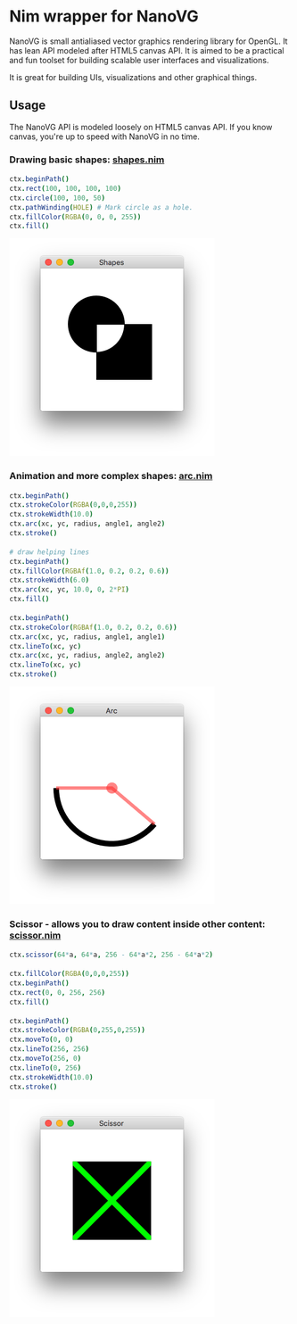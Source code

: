 # Nim wrapper for NanoVG

NanoVG is small antialiased vector graphics rendering library for OpenGL. It has lean API modeled after HTML5 canvas API. It is aimed to be a practical and fun toolset for building scalable user interfaces and visualizations.

It is great for building UIs, visualizations and other graphical things.

## Usage

The NanoVG API is modeled loosely on HTML5 canvas API. If you know canvas, you're up to speed with NanoVG in no time.

### Drawing basic shapes: [shapes.nim](/tests/shapes.nim)
```nim
ctx.beginPath()
ctx.rect(100, 100, 100, 100)
ctx.circle(100, 100, 50)
ctx.pathWinding(HOLE) # Mark circle as a hole.
ctx.fillColor(RGBA(0, 0, 0, 255))
ctx.fill()
```
![shapes](tests/shapes.png)

### Animation and more complex shapes: [arc.nim](/tests/arc.nim)
```nim
ctx.beginPath()
ctx.strokeColor(RGBA(0,0,0,255))
ctx.strokeWidth(10.0)
ctx.arc(xc, yc, radius, angle1, angle2)
ctx.stroke()

# draw helping lines
ctx.beginPath()
ctx.fillColor(RGBAf(1.0, 0.2, 0.2, 0.6))
ctx.strokeWidth(6.0)
ctx.arc(xc, yc, 10.0, 0, 2*PI)
ctx.fill()

ctx.beginPath()
ctx.strokeColor(RGBAf(1.0, 0.2, 0.2, 0.6))
ctx.arc(xc, yc, radius, angle1, angle1)
ctx.lineTo(xc, yc)
ctx.arc(xc, yc, radius, angle2, angle2)
ctx.lineTo(xc, yc)
ctx.stroke()
```
![arc](tests/arc.png)

### Scissor - allows you to draw content inside other content: [scissor.nim](/tests/scissor.nim)
```nim
ctx.scissor(64*a, 64*a, 256 - 64*a*2, 256 - 64*a*2)

ctx.fillColor(RGBA(0,0,0,255))
ctx.beginPath()
ctx.rect(0, 0, 256, 256)
ctx.fill()

ctx.beginPath()
ctx.strokeColor(RGBA(0,255,0,255))
ctx.moveTo(0, 0)
ctx.lineTo(256, 256)
ctx.moveTo(256, 0)
ctx.lineTo(0, 256)
ctx.strokeWidth(10.0)
ctx.stroke()
```
![scissor](tests/scissor.png)
